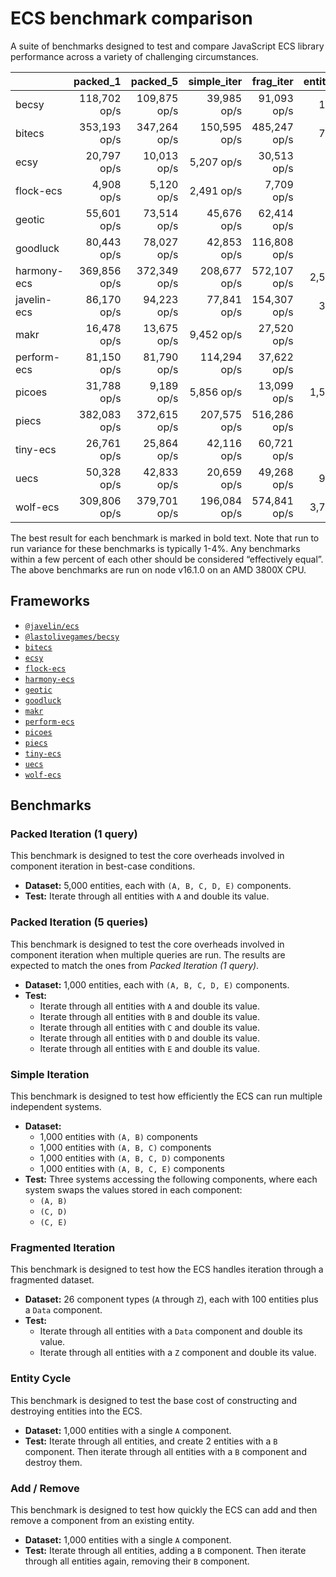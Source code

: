 # ECS benchmark comparison

A suite of benchmarks designed to test and compare JavaScript ECS library performance across a variety of challenging circumstances.

|             |     packed_1 |     packed_5 |  simple_iter |    frag_iter | entity_cycle |   add_remove |
| ----------- | -----------: | -----------: | -----------: | -----------: | -----------: | -----------: |
| becsy       | 118,702 op/s | 109,875 op/s | 39,985 op/s  | 91,093 op/s  | 194 op/s     | 10,847 op/s  |
| bitecs      | 353,193 op/s | 347,264 op/s | 150,595 op/s | 485,247 op/s | 756 op/s     | 2,769 op/s   |
| ecsy        | 20,797 op/s  | 10,013 op/s  | 5,207 op/s   | 30,513 op/s  | 43 op/s      | 1,058 op/s   |
| flock-ecs   | 4,908 op/s   | 5,120 op/s   | 2,491 op/s   | 7,709 op/s   | 63 op/s      | 26,122 op/s  |
| geotic      | 55,601 op/s  | 73,514 op/s  | 45,676 op/s  | 62,414 op/s  | 37 op/s      | 1,130 op/s   |
| goodluck    | 80,443 op/s  | 78,027 op/s  | 42,853 op/s  | 116,808 op/s | 16,767 op/s  | 408,906 op/s |
| harmony-ecs | 369,856 op/s | 372,349 op/s | 208,677 op/s | 572,107 op/s | 2,591 op/s   | 14,430 op/s  |
| javelin-ecs | 86,170 op/s  | 94,223 op/s  | 77,841 op/s  | 154,307 op/s | 373 op/s     | 3,395 op/s   |
| makr        | 16,478 op/s  | 13,675 op/s  | 9,452 op/s   | 27,520 op/s  | 12,916 op/s  | 32,138 op/s  |
| perform-ecs | 81,150 op/s  | 81,790 op/s  | 114,294 op/s | 37,622 op/s  | 54 op/s      | 510 op/s     |
| picoes      | 31,788 op/s  | 9,189 op/s   | 5,856 op/s   | 13,099 op/s  | 1,550 op/s   | 4,886 op/s   |
| piecs       | 382,083 op/s | 372,615 op/s | 207,575 op/s | 516,286 op/s | 42,165 op/s  | 39,105 op/s  |
| tiny-ecs    | 26,761 op/s  | 25,864 op/s  | 42,116 op/s  | 60,721 op/s  | 62 op/s      | 1,095 op/s   |
| uecs        | 50,328 op/s  | 42,833 op/s  | 20,659 op/s  | 49,268 op/s  | 930 op/s     | 6,569 op/s   |
| wolf-ecs    | 309,806 op/s | 379,701 op/s | 196,084 op/s | 574,841 op/s | 3,722 op/s   | 14,752 op/s  |

The best result for each benchmark is marked in bold text. Note that run to run variance for these benchmarks is typically 1-4%. Any benchmarks within a few percent of each other should be considered “effectively equal”. The above benchmarks are run on node v16.1.0 on an AMD 3800X CPU.

## Frameworks

- [`@javelin/ecs`](https://github.com/3mcd/javelin)
- [`@lastolivegames/becsy`](https://github.com/lastolivegames/becsy)
- [`bitecs`](https://github.com/NateTheGreatt/bitecs)
- [`ecsy`](https://github.com/ecsyjs/ecsy)
- [`flock-ecs`](https://github.com/dannyfritz/flock-ecs)
- [`harmony-ecs`](https://github.com/3mcd/harmony-ecs)
- [`geotic`](https://github.com/ddmills/geotic)
- [`goodluck`](https://github.com/piesku/goodluck)
- [`makr`](https://github.com/makrjs/makr)
- [`perform-ecs`](https://github.com/fireveined/perform-ecs)
- [`picoes`](https://github.com/ayebear/picoes)
- [`piecs`](https://github.com/sondresj/piecs)
- [`tiny-ecs`](https://github.com/bvalosek/tiny-ecs)
- [`uecs`](https://github.com/jprochazk/uecs)
- [`wolf-ecs`](https://github.com/EnderShadow8/wolf-ecs)

## Benchmarks

### Packed Iteration (1 query)

This benchmark is designed to test the core overheads involved in component iteration in best-case conditions.

- **Dataset:** 5,000 entities, each with `(A, B, C, D, E)` components.
- **Test:** Iterate through all entities with `A` and double its value.

### Packed Iteration (5 queries)

This benchmark is designed to test the core overheads involved in component iteration when multiple queries are run. The results are expected to match the ones from _Packed Iteration (1 query)_.

- **Dataset:** 1,000 entities, each with `(A, B, C, D, E)` components.
- **Test:**
  - Iterate through all entities with `A` and double its value.
  - Iterate through all entities with `B` and double its value.
  - Iterate through all entities with `C` and double its value.
  - Iterate through all entities with `D` and double its value.
  - Iterate through all entities with `E` and double its value.

### Simple Iteration

This benchmark is designed to test how efficiently the ECS can run multiple independent systems.

- **Dataset:**
  - 1,000 entities with `(A, B)` components
  - 1,000 entities with `(A, B, C)` components
  - 1,000 entities with `(A, B, C, D)` components
  - 1,000 entities with `(A, B, C, E)` components
- **Test:** Three systems accessing the following components, where each system swaps the values stored in each component:
  - `(A, B)`
  - `(C, D)`
  - `(C, E)`

### Fragmented Iteration

This benchmark is designed to test how the ECS handles iteration through a fragmented dataset.

- **Dataset:** 26 component types (`A` through `Z`), each with 100 entities plus a `Data` component.
- **Test:**
  - Iterate through all entities with a `Data` component and double its value.
  - Iterate through all entities with a `Z` component and double its value.

### Entity Cycle

This benchmark is designed to test the base cost of constructing and destroying entities into the ECS.

- **Dataset:** 1,000 entities with a single `A` component.
- **Test:** Iterate through all entities, and create 2 entities with a `B` component. Then iterate through all entities with a `B` component and destroy them.

### Add / Remove

This benchmark is designed to test how quickly the ECS can add and then remove a component from an existing entity.

- **Dataset:** 1,000 entities with a single `A` component.
- **Test:** Iterate through all entities, adding a `B` component. Then iterate through all entities again, removing their `B` component.
